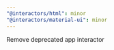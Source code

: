 ```yaml
---
"@interactors/html": minor
"@interactors/material-ui": minor
---
```


Remove deprecated app interactor
